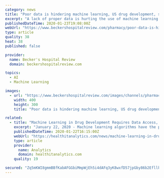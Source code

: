```yaml
---
category: news
title: "Poor data is hindering machine learning, US drug development, study says"
excerpt: "A lack of proper data is hurting the use of machine learning to develop drugs, which could put U.S. drugmakers at a competitive disadvantage compared to other countries, according to a report from the U.S. Government Accountability Office and the National Academy of Medicine. Machine learning is a type of artificial intelligence that involves ..."
publishedDateTime: 2020-01-23T19:08:00Z
webUrl: "https://www.beckershospitalreview.com/pharmacy/poor-data-is-hindering-machine-learning-us-drug-development-study-says.html"
type: article
quality: 38
heat: 38
published: false

provider:
  name: Becker's Hospital Review
  domain: beckershospitalreview.com

topics:
  - AI
  - Machine Learning

images:
  - url: "https://www.beckershospitalreview.com/images/channels/pharmacy/3.jpg"
    width: 400
    height: 300
    title: "Poor data is hindering machine learning, US drug development, study says"

related:
  - title: "Machine Learning in Drug Development Requires Data Access, Standards"
    excerpt: "January 22, 2020 - Machine learning algorithms have the potential to accelerate and refine the drug development process, but the industry should expand data access and create consistent data standards to ensure drug companies can fully leverage these tools, according to a report from the Government Accountability Office (GAO). Drug companies ..."
    publishedDateTime: 2020-01-22T16:15:00Z
    webUrl: "https://healthitanalytics.com/news/machine-learning-in-drug-development-requires-data-access-standards"
    type: article
    provider:
      name: Analytics
      domain: healthitanalytics.com
    quality: 19

secured: "Zq5mKWI8gmmBBfKabAFGGbiMmpWjEh5i4dAFq3yK8wxfD57jpGby86b2Efllks3Mv2h/ISgsLICMLDmFAxI1rUMK+/Nf2jaNvVhU331Y/WfevCF8oIx4RSQ7STK3gG4Qmh8C8ew3zYBv40ZF7QQ3n0hanlLz06Hpob+MBq5Uo7l1ezVa/JJNdmwMT4tiQQaggZE1RUuYRits8Tu33/HdiTrDzYCkCtYnKEquwYo0HW2RP4lzIRPW/8DHHLwfZGr5NA9kfjK+tCgnefm/2tBQ36E4QWpfLf45Eb0ux9BLro2DlK+wh7T48hjrb5wKWE7o;TyTD0Tn/wudcaC5Ja/ga3A=="
---
```


